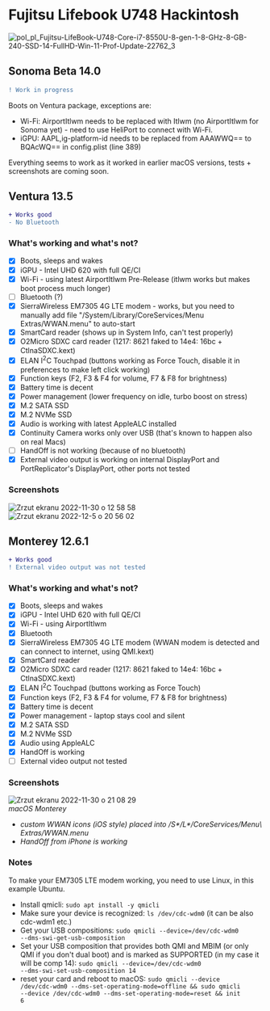 # Fujitsu Lifebook U748 Hackintosh

![pol_pl_Fujitsu-LifeBook-U748-Core-i7-8550U-8-gen-1-8-GHz-8-GB-240-SSD-14-FullHD-Win-11-Prof-Update-22762_3](https://github.com/KrzysiuWojcik/Fujitsu-Lifebook-U748-Hackintosh/assets/36552450/26fe46df-1f7c-4293-b7e9-2ad960ddf2fa)


## Sonoma Beta 14.0
```diff
! Work in progress
```

Boots on Ventura package, exceptions are:
- Wi-Fi: AirportItlwm needs to be replaced with Itlwm (no AirportItlwm for Sonoma yet) - need to use HeliPort to connect with Wi-Fi.
- iGPU: AAPL,ig-platform-id needs to be replaced from AAAWWQ== to BQAcWQ== in config.plist (line 389)

Everything seems to work as it worked in earlier macOS versions, tests + screenshots are coming soon.

## Ventura 13.5
```diff
+ Works good
- No Bluetooth
```

### What's working and what's not?

- [x] Boots, sleeps and wakes
- [x] iGPU - Intel UHD 620 with full QE/CI
- [x] Wi-Fi - using latest AirportItlwm Pre-Release (itlwm works but makes boot process much longer)
- [ ] Bluetooth (?)
- [x] SierraWireless EM7305 4G LTE modem - works, but you need to manually add file "/System/Library/CoreServices/Menu Extras/WWAN.menu" to auto-start
- [x] SmartCard reader (shows up in System Info, can't test properly)
- [x] O2Micro SDXC card reader (1217: 8621 faked to 14e4: 16bc + CtlnaSDXC.kext)
- [x] ELAN I<sup>2</sup>C Touchpad (buttons working as Force Touch, disable it in preferences to make left click working)
- [x] Function keys (F2, F3 & F4 for volume, F7 & F8 for brightness)
- [x] Battery time is decent
- [x] Power management (lower frequency on idle, turbo boost on stress)
- [x] M.2 SATA SSD
- [x] M.2 NVMe SSD
- [x] Audio is working with latest AppleALC installed
- [x] Continuity Camera works only over USB (that's known to happen also on real Macs)
- [ ] HandOff is not working (because of no bluetooth)
- [x] External video output is working on internal DisplayPort and PortReplicator's DisplayPort, other ports not tested

### Screenshots

![Zrzut ekranu 2022-11-30 o 12 58 58](https://user-images.githubusercontent.com/36552450/204908256-7abdb75f-e943-4f4d-9ebe-51b8de7f151b.png)
![Zrzut ekranu 2022-12-5 o 20 56 02](https://user-images.githubusercontent.com/36552450/205731586-852f0c2d-e715-465d-8a27-a7b5935bed9c.png)



## Monterey 12.6.1
```diff
+ Works good
! External video output was not tested 
```

### What's working and what's not?

- [x] Boots, sleeps and wakes
- [x] iGPU - Intel UHD 620 with full QE/CI
- [x] Wi-Fi - using AirportItlwm
- [x] Bluetooth
- [x] SierraWireless EM7305 4G LTE modem (WWAN modem is detected and can connect to internet, using QMI.kext)
- [x] SmartCard reader
- [x] O2Micro SDXC card reader (1217: 8621 faked to 14e4: 16bc + CtlnaSDXC.kext)
- [x] ELAN I<sup>2</sup>C Touchpad (buttons working as Force Touch)
- [x] Function keys (F2, F3 & F4 for volume, F7 & F8 for brightness)
- [x] Battery time is decent
- [x] Power management - laptop stays cool and silent
- [x] M.2 SATA SSD
- [x] M.2 NVMe SSD
- [x] Audio using AppleALC
- [x] HandOff is working
- [ ] External video output not tested

### Screenshots
![Zrzut ekranu 2022-11-30 o 21 08 29](https://user-images.githubusercontent.com/36552450/204898628-bdf417e0-ea71-426e-924f-e0908857b1d5.png)
<br><i>macOS Monterey
- custom WWAN icons (iOS style) placed into /S*/L*/CoreServices/Menu\ Extras/WWAN.menu
- HandOff from iPhone is working
</i><br>



### Notes
To make your EM7305 LTE modem working, you need to use Linux, in this example Ubuntu.
- Install qmicli: <code>sudo apt install -y qmicli</code>
- Make sure your device is recognized: <code>ls /dev/cdc-wdm0</code> (it can be also cdc-wdm1 etc.)
- Get your USB compositions: <code>sudo qmicli --device=/dev/cdc-wdm0 --dms-swi-get-usb-composition</code>
- Set your USB composition that provides both QMI and MBIM (or only QMI if you don't dual boot) and is marked as SUPPORTED (in my case it will be comp 14): <code>sudo qmicli --device=/dev/cdc-wdm0 --dms-swi-set-usb-composition 14</code>
- reset your card and reboot to macOS: <code>sudo qmicli --device /dev/cdc-wdm0 --dms-set-operating-mode=offline && sudo qmicli --device /dev/cdc-wdm0 --dms-set-operating-mode=reset && init 6</code>


